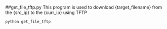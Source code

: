 
##get_file_tftp.py
This program is used to download {target_filename} from the {src_ip} to the {curr_ip} using TFTP

```
python get_file_tftp
```
